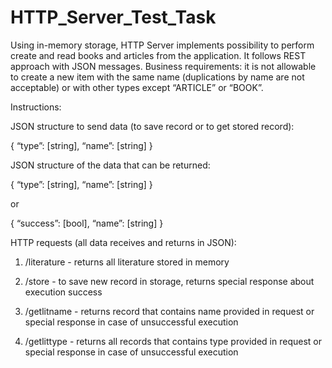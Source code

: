 # HTTP_Server_Test_Task

Using in-memory storage, HTTP Server implements possibility to perform create and read books and articles from the application. It follows REST approach with JSON messages. Business requirements: it is not allowable to create a new item with the same name (duplications by name are not acceptable) or with other types except “ARTICLE” or “BOOK”.

Instructions:

JSON structure to send data (to save record or to get stored record):

{
  “type”: [string],
  “name”: [string]
}

JSON structure of the data that can be returned:

{
  “type”: [string],
  “name”: [string]
}

or

{
  “success”: [bool],
  “name”:    [string]
}

HTTP requests (all data receives and returns in JSON):

1. /literature   - returns all literature stored in memory

2. /store        - to save new record in storage, returns special response about execution success

3. /getlitname   - returns record that contains name provided in request or special response in case of unsuccessful execution

4. /getlittype   - returns all records that contains type provided in request or special response in case of unsuccessful execution

